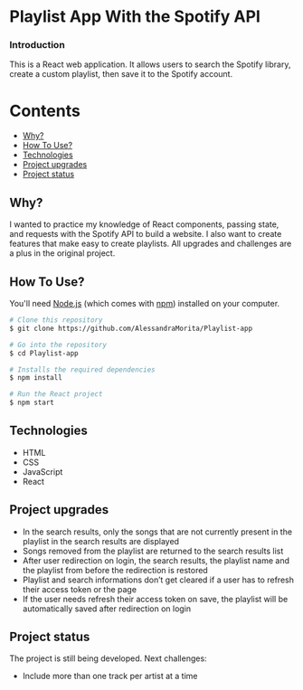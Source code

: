 # Playlist App With the Spotify API

### Introduction

This is a React web application. It allows users to search the Spotify library, create a custom playlist, then save it to the Spotify account.


Contents
========

 * [Why?](#why)
 * [How To Use?](#how-to-use)
 * [Technologies](#technologies)
 * [Project upgrades](#project-upgrades)
 * [Project status](#project-status)

 
 ## Why?
 
 I wanted to practice my knowledge of React components, passing state, and requests with the Spotify API to build a website. I also want to create features that make easy to create playlists. All upgrades and challenges are a plus in the original project.
 
 ## How To Use?
 
 You'll need [Node.js](https://nodejs.org/en/download/) (which comes with [npm](http://npmjs.com)) installed on your computer.
 
 ```bash
# Clone this repository
$ git clone https://github.com/AlessandraMorita/Playlist-app

# Go into the repository
$ cd Playlist-app

# Installs the required dependencies
$ npm install

# Run the React project
$ npm start
```

## Technologies

* HTML
* CSS
* JavaScript
* React

## Project upgrades

* In the search results, only the songs that are not currently present in the playlist in the search results are displayed
* Songs removed from the playlist are returned to the search results list
* After user redirection on login, the search results, the playlist name and the playlist from before the redirection is restored
* Playlist and search informations don’t get cleared if a user has to refresh their access token or the page
* If the user needs refresh their access token on save, the playlist will be automatically saved after redirection on login

## Project status

The project is still being developed. Next challenges:

* Include more than one track per artist at a time


